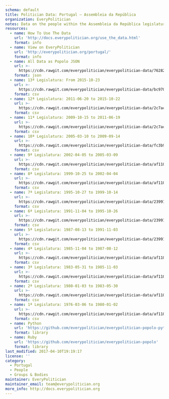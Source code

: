 ```yaml
---
schema: default
title: Politician Data: Portugal — Assembleia da República
organization: EveryPolitician
notes: Data on the people within the Assembleia da República legislature of Portugal.
resources:
  - name: How To Use The Data
    url: 'http://docs.everypolitician.org/use_the_data.html'
    format: info
  - name: View on EveryPolitician
    url: 'http://everypolitician.org/portugal/'
    format: info
  - name: All Data as Popolo JSON
    url: >-
      https://cdn.rawgit.com/everypolitician/everypolitician-data/76282b9d41e289a04a22bbe57155b431e5c13c19/data/Portugal/Assembly/ep-popolo-v1.0.json
    format: json
  - name: 13ª Legislatura: From 2015-10-23
    url: >-
      https://cdn.rawgit.com/everypolitician/everypolitician-data/bc9707517f836ef37c6752278e681c57e715b866/data/Portugal/Assembly/term-13.csv
    format: csv
  - name: 12ª Legislatura: 2011-06-20 to 2015-10-22
    url: >-
      https://cdn.rawgit.com/everypolitician/everypolitician-data/2c7ac23674deafa0650bdeab41b3d00a9eae72f0/data/Portugal/Assembly/term-12.csv
    format: csv
  - name: 11ª Legislatura: 2009-10-15 to 2011-06-19
    url: >-
      https://cdn.rawgit.com/everypolitician/everypolitician-data/2c7ac23674deafa0650bdeab41b3d00a9eae72f0/data/Portugal/Assembly/term-11.csv
    format: csv
  - name: 10ª Legislatura: 2005-03-10 to 2009-09-14
    url: >-
      https://cdn.rawgit.com/everypolitician/everypolitician-data/fc3b9daa6d6dc3f9a9545d5db057464ae636a622/data/Portugal/Assembly/term-10.csv
    format: csv
  - name: 9ª Legislatura: 2002-04-05 to 2005-03-09
    url: >-
      https://cdn.rawgit.com/everypolitician/everypolitician-data/af1100eb4b050f753196e00e44123b8e3f9740e7/data/Portugal/Assembly/term-9.csv
    format: csv
  - name: 8ª Legislatura: 1999-10-25 to 2002-04-04
    url: >-
      https://cdn.rawgit.com/everypolitician/everypolitician-data/af1100eb4b050f753196e00e44123b8e3f9740e7/data/Portugal/Assembly/term-8.csv
    format: csv
  - name: 7ª Legislatura: 1995-10-27 to 1999-10-14
    url: >-
      https://cdn.rawgit.com/everypolitician/everypolitician-data/23991aeb84900851d61e7ed4d1a0739ea7fbccdb/data/Portugal/Assembly/term-7.csv
    format: csv
  - name: 6ª Legislatura: 1991-11-04 to 1995-10-26
    url: >-
      https://cdn.rawgit.com/everypolitician/everypolitician-data/23991aeb84900851d61e7ed4d1a0739ea7fbccdb/data/Portugal/Assembly/term-6.csv
    format: csv
  - name: 5ª Legislatura: 1987-08-13 to 1991-11-03
    url: >-
      https://cdn.rawgit.com/everypolitician/everypolitician-data/23991aeb84900851d61e7ed4d1a0739ea7fbccdb/data/Portugal/Assembly/term-5.csv
    format: csv
  - name: 4ª Legislatura: 1985-11-04 to 1987-08-12
    url: >-
      https://cdn.rawgit.com/everypolitician/everypolitician-data/af1100eb4b050f753196e00e44123b8e3f9740e7/data/Portugal/Assembly/term-4.csv
    format: csv
  - name: 3ª Legislatura: 1983-05-31 to 1985-11-03
    url: >-
      https://cdn.rawgit.com/everypolitician/everypolitician-data/af1100eb4b050f753196e00e44123b8e3f9740e7/data/Portugal/Assembly/term-3.csv
    format: csv
  - name: 2ª Legislatura: 1980-01-03 to 1983-05-30
    url: >-
      https://cdn.rawgit.com/everypolitician/everypolitician-data/af1100eb4b050f753196e00e44123b8e3f9740e7/data/Portugal/Assembly/term-2.csv
    format: csv
  - name: 1ª Legislatura: 1976-03-06 to 1980-01-02
    url: >-
      https://cdn.rawgit.com/everypolitician/everypolitician-data/af1100eb4b050f753196e00e44123b8e3f9740e7/data/Portugal/Assembly/term-1.csv
    format: csv
  - name: Python
    url: 'https://github.com/everypolitician/everypolitician-popolo-python'
    format: library
  - name: Ruby
    url: 'https://github.com/everypolitician/everypolitician-popolo'
    format: library
last_modified: 2017-04-10T19:19:17
license: ''
category:
  - Portugal
  - People
  - Groups & Bodies
maintainer: EveryPolitician
maintainer_email: team@everypolitician.org
more_info: http://docs.everypolitician.org
---
```

